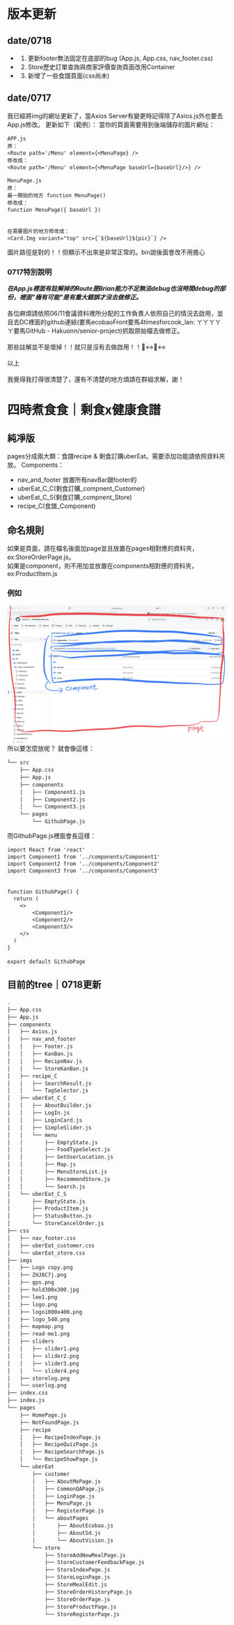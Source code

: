 # 版本更新

## date/0718
- 1. 更新footer無法固定在底部的bug (App.js, App.css, nav_footer.css)
- 2. Store歷史訂單查詢與商家評價查詢頁面改用Container
- 3. 新增了一些食譜頁面(css尚未)


## date/0717
我已經將img的網址更新了，當Axios Server有變更時記得除了Axios.js外也要去App.js修改。
更新如下（範例）：
當你的頁面需要用到後端儲存的圖片網址：
```react
APP.js
原：
<Route path='/Menu' element={<MenuPage} />
修改成：
<Route path='/Menu' element={<MenuPage baseUrl={baseUrl}/>} />
```
```react
MenuPage.js
原：
最一開始的地方 function MenuPage() 
修改成：
function MenuPage({ baseUrl }) 


在需要圖片的地方修改成：
<Card.Img variant="top" src={`${baseUrl}${pic}`} />
```
圖片路徑是對的！！但顯示不出來是非常正常的。bin說後面會改不用擔心

### 0717特別說明
***在App.js裡面有註解掉的Route是Brian能力不足無法debug也沒時間debug的部份，裡面"極有可能"是有重大錯誤才沒去做修正。***<br/><br/>
各位麻煩請依照06/11會議資料裡所分配的工作負責人依照自己的情況去啟用，並且去DC裡面的github連結(要馬ecobaoFront要馬4timesforcook_lan: ㄚㄚㄚㄚㄚ要馬GitHub - Hakuonn/senior-project)抓取原始檔去做修正。<br/><br/>
那些註解並不是壞掉！！就只是沒有去做啟用！！🙂‍↔️🙂‍↔️<br/><br/>以上<br/><br/>
我覺得我打得很清楚了，還有不清楚的地方煩請在群組求解，謝！


# 四時煮食食｜剩食x健康食譜

## 純凈版

pages分成兩大類：食譜recipe & 剩食訂購uberEat。需要添加功能請依照資料夾放。
Components：
* nav_and_footer
放置所有navBar跟footer的
* uberEat_C_C(剩食訂購_compnent_Customer)
* uberEat_C_S(剩食訂購_compnent_Store)
* recipe_C(食譜_Component)

## 命名規則

如果是頁面，請在檔名後面加page並且放置在pages相對應的資料夾，ex:StoreOrderPage.js。<br/>
如果是component，則不用加並放置在components相對應的資料夾，ex:ProductItem.js
### 例如
![命名規則](src/imgs/read-me1.png)
所以要怎麼放呢？
就會像這樣：
```python
└── src
    ├── App.css
    ├── App.js
    ├── components
    │   ├── Component1.js
    │   ├── Component2.js
    │   └── Component3.js
    └── pages
        └── GithubPage.js
```
而GithubPage.js裡面會長這樣：

```react
import React from 'react'
import Component1 from '../components/Component1'
import Component2 from '../components/Component2'
import Component3 from '../components/Component3'


function GithubPage() {
  return (
    <>
        <Component1/>
        <Component2/>
        <Component3/>
    </>
  )
}

export default GithubPage

```

## 目前的tree｜0718更新
```python
.
├── App.css
├── App.js
├── components
│   ├── Axios.js
│   ├── nav_and_footer
│   │   ├── Footer.js
│   │   ├── KanBan.js
│   │   ├── RecipeNav.js
│   │   └── StoreKanBan.js
│   ├── recipe_C
│   │   ├── SearchResult.js
│   │   └── TagSelector.js
│   ├── uberEat_C_C
│   │   ├── AboutBuilder.js
│   │   ├── LogIn.js
│   │   ├── LoginCard.js
│   │   ├── SimpleSlider.js
│   │   └── menu
│   │       ├── EmptyState.js
│   │       ├── FoodTypeSelect.js
│   │       ├── GetUserLocation.js
│   │       ├── Map.js
│   │       ├── MenuStoreList.js
│   │       ├── RecommendStore.js
│   │       └── Search.js
│   └── uberEat_C_S
│       ├── EmptyState.js
│       ├── ProductItem.js
│       ├── StatusButton.js
│       └── StoreCancelOrder.js
├── css
│   ├── nav_footer.css
│   ├── uberEat_customer.css
│   └── uberEat_store.css
├── imgs
│   ├── Logo copy.png
│   ├── ZHJ8C7j.png
│   ├── gps.png
│   ├── hold300x300.jpg
│   ├── lee1.png
│   ├── logo.png
│   ├── logo1000x400.png
│   ├── logo_540.png
│   ├── mapmap.png
│   ├── read-me1.png
│   ├── sliders
│   │   ├── slider1.png
│   │   ├── slider2.png
│   │   ├── slider3.png
│   │   └── slider4.png
│   ├── storelog.png
│   └── userlog.png
├── index.css
├── index.js
└── pages
    ├── HomePage.js
    ├── NotFoundPage.js
    ├── recipe
    │   ├── RecipeIndexPage.js
    │   ├── RecipeQuizPage.js
    │   ├── RecipeSearchPage.js
    │   └── RecipeShowPage.js
    └── uberEat
        ├── customer
        │   ├── AboutMePage.js
        │   ├── CommonQAPage.js
        │   ├── LoginPage.js
        │   ├── MenuPage.js
        │   ├── RegisterPage.js
        │   └── aboutPages
        │       ├── AboutEcobao.js
        │       ├── AboutSd.js
        │       └── AboutVision.js
        └── store
            ├── StoreAddNewMealPage.js
            ├── StoreCustomerFeedbackPage.js
            ├── StoreIndexPage.js
            ├── StoreLoginPage.js
            ├── StoreMealEdit.js
            ├── StoreOrderHistoryPage.js
            ├── StoreOrderPage.js
            ├── StoreProductPage.js
            └── StoreRegisterPage.js
```